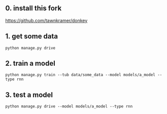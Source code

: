 ## 0. install this fork
https://github.com/tawnkramer/donkey
## 1. get some data
`python manage.py drive`
## 2. train a model
`python manage.py train --tub data/some_data --model models/a_model --type rnn`
## 3. test a model
`python manage.py drive --model models/a_model --type rnn`

